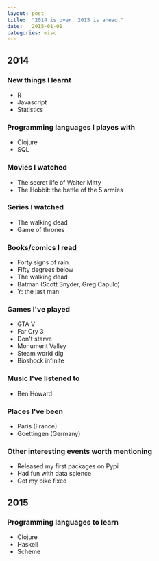 ```yaml
---
layout: post
title:  "2014 is over. 2015 is ahead."
date:   2015-01-01
categories: misc
---
```


## 2014

### New things I learnt

- R
- Javascript
- Statistics


### Programming languages I playes with

- Clojure
- SQL


### Movies I watched

- The secret life of Walter Mitty
- The Hobbit: the battle of the 5 armies


### Series I watched

- The walking dead
- Game of thrones


### Books/comics I read

- Forty signs of rain
- Fifty degrees below
- The walking dead
- Batman (Scott Snyder, Greg Capulo)
- Y: the last man


### Games I've played

- GTA V
- Far Cry 3
- Don't starve
- Monument Valley
- Steam world dig
- Bioshock infinite


### Music I've listened to

- Ben Howard


### Places I've been

- Paris (France)
- Goettingen (Germany)


### Other interesting events worth mentioning

- Released my first packages on Pypi
- Had fun with data science
- Got my bike fixed


## 2015


### Programming languages to learn

- Clojure
- Haskell
- Scheme
